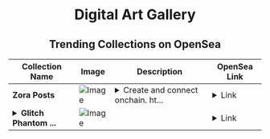 <div align="center">

# Digital Art Gallery

## Trending Collections on OpenSea

| Collection Name                       | Image                                                                                     | Description                       | OpenSea Link                                                                                          |
|---------------------------------------|-------------------------------------------------------------------------------------------|-----------------------------------|--------------------------------------------------------------------------------------------------------|
| **Zora Posts** | ![Image](https://i.seadn.io/s/raw/files/07cc17429f9db3b55150be104e8b0a38.jpg?w=500&auto=format?w=200&auto=format) | <details><summary>Create and connect onchain. ht...</summary>Create and connect onchain. https://zora.co</details> | <details><summary>Link</summary>[Zora Posts](https://opensea.io/collection/zora-posts-24467)</details> |
| **<details><summary>Glitch Phantom ...</summary>Glitch Phantom Rider</details>** | ![Image](https://i.seadn.io/s/raw/files/78787abb77735f5f2f7f3203b51cbc4a.jpg?w=500&auto=format?w=200&auto=format) |  | <details><summary>Link</summary>[Glitch Phantom Rider](https://opensea.io/collection/glitch-phantom-rider)</details> |

</div>